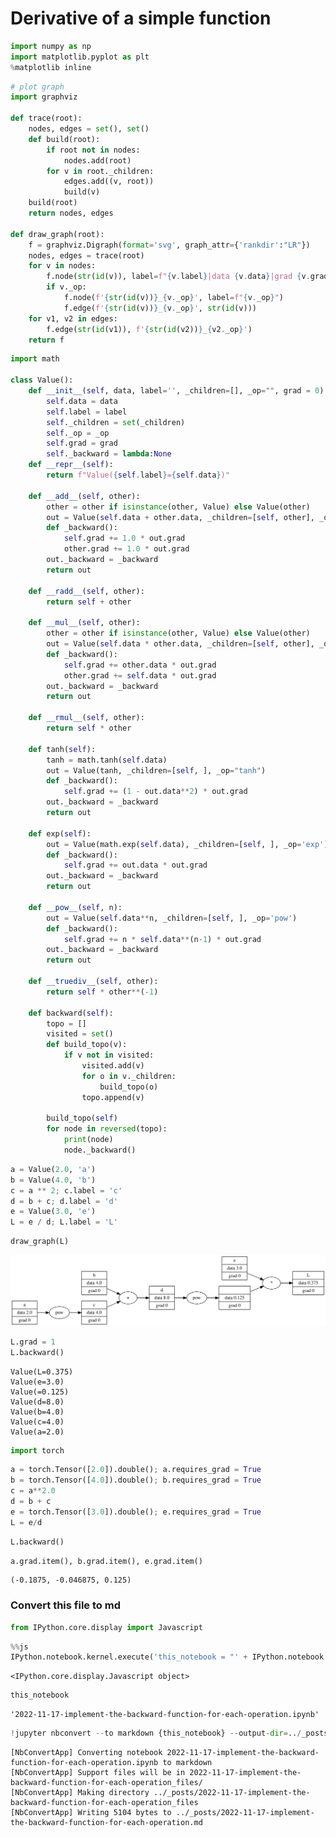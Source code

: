 # Derivative of a simple function


```python
import numpy as np
import matplotlib.pyplot as plt
%matplotlib inline
```


```python
# plot graph
import graphviz

def trace(root):
    nodes, edges = set(), set()
    def build(root):
        if root not in nodes:
            nodes.add(root)
        for v in root._children:
            edges.add((v, root))
            build(v)
    build(root)
    return nodes, edges

def draw_graph(root):
    f = graphviz.Digraph(format='svg', graph_attr={'rankdir':"LR"})
    nodes, edges = trace(root)
    for v in nodes:
        f.node(str(id(v)), label=f"{v.label}|data {v.data}|grad {v.grad}", shape='record')
        if v._op:
            f.node(f'{str(id(v))}_{v._op}', label=f"{v._op}")
            f.edge(f'{str(id(v))}_{v._op}', str(id(v)))
    for v1, v2 in edges:
        f.edge(str(id(v1)), f'{str(id(v2))}_{v2._op}')
    return f
```


```python
import math

class Value():
    def __init__(self, data, label='', _children=[], _op="", grad = 0):
        self.data = data
        self.label = label
        self._children = set(_children)
        self._op = _op
        self.grad = grad
        self._backward = lambda:None
    def __repr__(self):
        return f"Value({self.label}={self.data})"
    
    def __add__(self, other):
        other = other if isinstance(other, Value) else Value(other)
        out = Value(self.data + other.data, _children=[self, other], _op="+")
        def _backward():
            self.grad += 1.0 * out.grad
            other.grad += 1.0 * out.grad
        out._backward = _backward
        return out
    
    def __radd__(self, other):
        return self + other

    def __mul__(self, other):
        other = other if isinstance(other, Value) else Value(other)
        out = Value(self.data * other.data, _children=[self, other], _op="*")
        def _backward():
            self.grad += other.data * out.grad
            other.grad += self.data * out.grad
        out._backward = _backward
        return out

    def __rmul__(self, other):
        return self * other

    def tanh(self):
        tanh = math.tanh(self.data)
        out = Value(tanh, _children=[self, ], _op="tanh")
        def _backward():
            self.grad += (1 - out.data**2) * out.grad
        out._backward = _backward
        return out
    
    def exp(self):
        out = Value(math.exp(self.data), _children=[self, ], _op='exp')
        def _backward():
            self.grad += out.data * out.grad
        out._backward = _backward
        return out

    def __pow__(self, n):
        out = Value(self.data**n, _children=[self, ], _op='pow')
        def _backward():
            self.grad += n * self.data**(n-1) * out.grad
        out._backward = _backward
        return out
    
    def __truediv__(self, other):
        return self * other**(-1)

    def backward(self):
        topo = []
        visited = set()
        def build_topo(v):
            if v not in visited:
                visited.add(v)
                for o in v._children:
                    build_topo(o)
                topo.append(v)

        build_topo(self)
        for node in reversed(topo):
            print(node)
            node._backward()
```


```python
a = Value(2.0, 'a')
b = Value(4.0, 'b')
c = a ** 2; c.label = 'c'
d = b + c; d.label = 'd'
e = Value(3.0, 'e')
L = e / d; L.label = 'L'
```


```python
draw_graph(L)
```




    
![svg](2022-11-17-implement-the-backward-function-for-each-operation_files/2022-11-17-implement-the-backward-function-for-each-operation_5_0.svg)
    




```python
L.grad = 1
L.backward()
```

    Value(L=0.375)
    Value(e=3.0)
    Value(=0.125)
    Value(d=8.0)
    Value(b=4.0)
    Value(c=4.0)
    Value(a=2.0)



```python
import torch
```


```python
a = torch.Tensor([2.0]).double(); a.requires_grad = True
b = torch.Tensor([4.0]).double(); b.requires_grad = True
c = a**2.0
d = b + c
e = torch.Tensor([3.0]).double(); e.requires_grad = True
L = e/d
```


```python
L.backward()
```


```python
a.grad.item(), b.grad.item(), e.grad.item()
```




    (-0.1875, -0.046875, 0.125)



### Convert this file to md


```python
from IPython.core.display import Javascript
```


```python
%%js
IPython.notebook.kernel.execute('this_notebook = "' + IPython.notebook.notebook_name + '"')
```


    <IPython.core.display.Javascript object>



```python
this_notebook
```




    '2022-11-17-implement-the-backward-function-for-each-operation.ipynb'




```python
!jupyter nbconvert --to markdown {this_notebook} --output-dir=../_posts
```

    [NbConvertApp] Converting notebook 2022-11-17-implement-the-backward-function-for-each-operation.ipynb to markdown
    [NbConvertApp] Support files will be in 2022-11-17-implement-the-backward-function-for-each-operation_files/
    [NbConvertApp] Making directory ../_posts/2022-11-17-implement-the-backward-function-for-each-operation_files
    [NbConvertApp] Writing 5104 bytes to ../_posts/2022-11-17-implement-the-backward-function-for-each-operation.md

